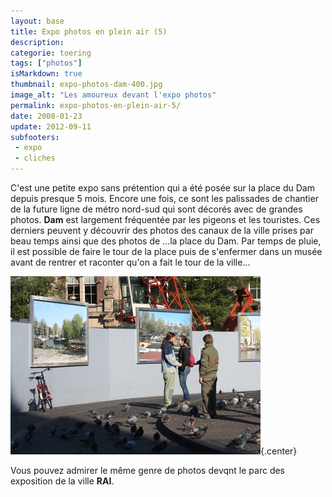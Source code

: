 ```yaml
---
layout: base
title: Expo photos en plein air (5)
description: 
categorie: toering
tags: ["photos"]
isMarkdown: true
thumbnail: expo-photos-dam-400.jpg
image_alt: "Les amoureux devant l'expo photos"
permalink: expo-photos-en-plein-air-5/
date: 2008-01-23
update: 2012-09-11
subfooters:
 - expo
 - cliches
---
```




C'est une petite expo sans prétention qui a été posée sur la place du Dam depuis presque 5 mois. Encore une fois, ce sont les palissades de chantier de la future ligne de métro nord-sud qui sont décorés avec de grandes photos. **Dam** est largement fréquentée par les pigeons et les touristes. Ces derniers peuvent y découvrir des photos des canaux de la ville prises par beau temps ainsi que des photos de ...la place du Dam. Par temps de pluie, il est possible de faire le tour de la place puis de s'enfermer dans un musée avant de rentrer et raconter qu'on a fait le tour de la ville...

![Les amoureux devant l'expo photos](expo-photos-dam-400.jpg){.center}

Vous pouvez admirer le même genre de photos devqnt le parc des exposition de la ville **RAI**.
